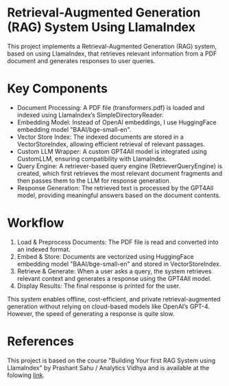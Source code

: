 # Retrieval-Augmented Generation (RAG) System Using LlamaIndex
This project implements a Retrieval-Augmented Generation (RAG) system, based on using LlamaIndex, that retrieves relevant information from a PDF document and generates responses to user queries.

# Key Components
- Document Processing: A PDF file (transformers.pdf) is loaded and indexed using LlamaIndex’s SimpleDirectoryReader.
- Embedding Model: Instead of OpenAI embeddings, I use HuggingFace embedding model "BAAI/bge-small-en".
- Vector Store Index: The indexed documents are stored in a VectorStoreIndex, allowing efficient retrieval of relevant passages.
- Custom LLM Wrapper: A custom GPT4All model is integrated using CustomLLM, ensuring compatibility with LlamaIndex.
- Query Engine: A retriever-based query engine (RetrieverQueryEngine) is created, which first retrieves the most relevant document fragments and then passes them to the LLM for response generation.
- Response Generation: The retrieved text is processed by the GPT4All model, providing meaningful answers based on the document contents.

# Workflow
1. Load & Preprocess Documents: The PDF file is read and converted into an indexed format.
2. Embed & Store: Documents are vectorized using HuggingFace embedding model "BAAI/bge-small-en" and stored in VectorStoreIndex.
3. Retrieve & Generate: When a user asks a query, the system retrieves relevant context and generates a response using the GPT4All model.
4. Display Results: The final response is printed for the user.

This system enables offline, cost-efficient, and private retrieval-augmented generation without relying on cloud-based models like OpenAI’s GPT-4. However, the speed of generating a response is quite slow.

# References
This project is based on the course "Building Your first RAG System using LlamaIndex" by Prashant Sahu / Analytics Vidhya and is available at the folowing [link](https://www.google.com/url?q=https%3A%2F%2Fcourses.analyticsvidhya.com%2Fcourses%2Fbuilding-your-first-rag-system-free-course).
